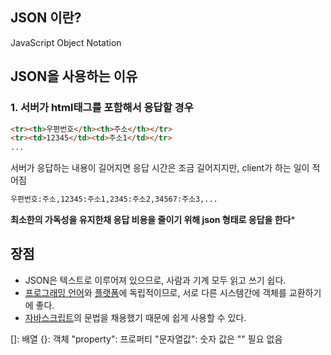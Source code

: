 ## JSON 이란?
JavaScript Object Notation

## JSON을 사용하는 이유

### 1. 서버가 html태그를 포함해서 응답할 경우
```html
<tr><th>우편번호</th><th>주소</th></tr>
<tr><td>12345</td><td>주소1</td></tr>
...
```
서버가 응답하는 내용이 길어지면 응답 시간은 조금 길어지지만, client가 하는 일이 적어짐



```html
우편번호:주소,12345:주소1,2345:주소2,34567:주소3,...
```

**최소한의 가독성을 유지한채 응답 비용을 줄이기 위해 json 형태로 응답을 한다***

## 장점

-   JSON은 텍스트로 이루어져 있으므로, 사람과 기계 모두 읽고 쓰기 쉽다.
-   [프로그래밍 언어](https://ko.wikipedia.org/wiki/%ED%94%84%EB%A1%9C%EA%B7%B8%EB%9E%98%EB%B0%8D_%EC%96%B8%EC%96%B4 "프로그래밍 언어")와  [플랫폼](https://ko.wikipedia.org/wiki/%EC%BB%B4%ED%93%A8%ED%8C%85_%ED%94%8C%EB%9E%AB%ED%8F%BC "컴퓨팅 플랫폼")에 독립적이므로, 서로 다른 시스템간에 객체를 교환하기에 좋다.
- [자바스크립트](https://ko.wikipedia.org/wiki/%EC%9E%90%EB%B0%94%EC%8A%A4%ED%81%AC%EB%A6%BD%ED%8A%B8 "자바스크립트")의 문법을 채용했기 때문에 쉽게 사용할 수 있다.



[]: 배열
{}: 객체
"property": 프로퍼티
"문자열값": 숫자 값은 "" 필요 없음

<!--stackedit_data:
eyJoaXN0b3J5IjpbLTkzNzQ5MTU1NSwtMTg1ODI3Nzg4OCwtMT
YxNjI5NzM1NywyMDM4MzgzODBdfQ==
-->